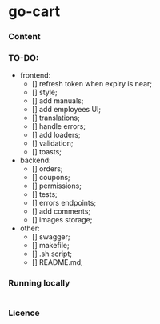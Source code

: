 # go-cart

### Content

### TO-DO:

- frontend:
  - [] refresh token when expiry is near;
  - [] style;
  - [] add manuals;
  - [] add employees UI;
  - [] translations;
  - [] handle errors;
  - [] add loaders;
  - [] validation;
  - [] toasts;
- backend:
  - [] orders;
  - [] coupons;
  - [] permissions;
  - [] tests;
  - [] errors endpoints;
  - [] add comments;
  - [] images storage;
- other:
  - [] swagger;
  - [] makefile;
  - [] .sh script;
  - [] README.md;

### Running locally

```console

```

### Licence
